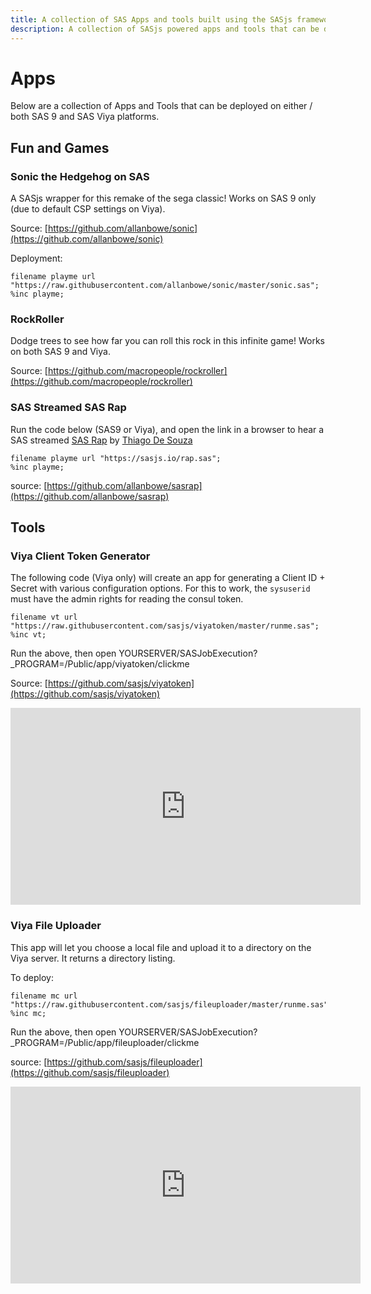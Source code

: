 ```yaml
---
title: A collection of SAS Apps and tools built using the SASjs framework
description: A collection of SASjs powered apps and tools that can be deployed on either / both SAS 9 and SAS Viya platforms
---
```


Apps
====================

Below are a collection of Apps and Tools that can be deployed on either / both SAS 9 and SAS Viya platforms.

## Fun and Games

### Sonic the Hedgehog on SAS
A SASjs wrapper for this remake of the sega classic!  Works on SAS 9 only (due to default CSP settings on Viya).

Source: [https://github.com/allanbowe/sonic](https://github.com/allanbowe/sonic)

Deployment:

```sas
filename playme url "https://raw.githubusercontent.com/allanbowe/sonic/master/sonic.sas";
%inc playme;
```

### RockRoller
Dodge trees to see how far you can roll this rock in this infinite game!  Works on both SAS 9 and Viya.

Source: [https://github.com/macropeople/rockroller](https://github.com/macropeople/rockroller)



### SAS Streamed SAS Rap
Run the code below (SAS9 or Viya), and open the link in a browser to hear a SAS streamed [SAS Rap](https://www.youtube.com/watch?v=FtTAoYV9HS8&feature=youtu.be) by [Thiago De Souza](https://www.linkedin.com/in/thiago-de-souza/)

```SAS
filename playme url "https://sasjs.io/rap.sas";
%inc playme;
```

source: [https://github.com/allanbowe/sasrap](https://github.com/allanbowe/sasrap)


## Tools

### Viya Client Token Generator

The following code (Viya only) will create an app for generating a Client ID + Secret with various configuration options.  For this to work, the `sysuserid` must have the admin rights for reading the consul token.


```sas
filename vt url  "https://raw.githubusercontent.com/sasjs/viyatoken/master/runme.sas";
%inc vt;
```

Run the above, then open YOURSERVER/SASJobExecution?_PROGRAM=/Public/app/viyatoken/clickme

Source: [https://github.com/sasjs/viyatoken](https://github.com/sasjs/viyatoken)

<iframe width="560" height="315" src="https://www.youtube.com/embed/L_ZtRSjTs_I" frameborder="0" allow="accelerometer; autoplay; encrypted-media; gyroscope; picture-in-picture" allowfullscreen></iframe>

### Viya File Uploader

This app will let you choose a local file and upload it to a directory on the Viya server.  It returns a directory listing.

To deploy:

```
filename mc url "https://raw.githubusercontent.com/sasjs/fileuploader/master/runme.sas";
%inc mc;
```

Run the above, then open YOURSERVER/SASJobExecution?_PROGRAM=/Public/app/fileuploader/clickme

source: [https://github.com/sasjs/fileuploader](https://github.com/sasjs/fileuploader)

<iframe width="560" height="315" src="https://www.youtube.com/embed/ERLWmf4vXtk" frameborder="0" allow="accelerometer; autoplay; encrypted-media; gyroscope; picture-in-picture" allowfullscreen></iframe>
